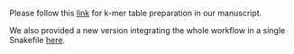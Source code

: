 Please follow this [link](https://github.com/Transipedia/KaMRaT/tree/release/v1.0/related-tools) for k-mer table preparation in our manuscript.

We also provided a new version integrating the whole workflow in a single Snakefile [here](https://github.com/Transipedia/KaMRaT/blob/master/related-tools/make-matrix/Snakefile).

